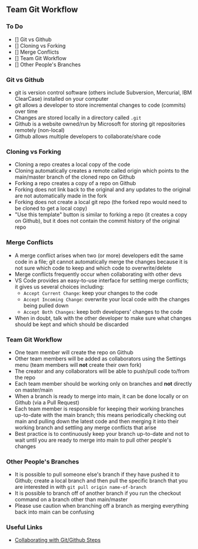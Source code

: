 ## Team Git Workflow

### To Do
- [] Git vs Github
- [] Cloning vs Forking
- [] Merge Conflicts
- [] Team Git Workflow
- [] Other People's Branches

### Git vs Github
* git is version control software (others include Subversion, Mercurial, IBM ClearCase) installed on your computer
* git allows a developer to store incremental changes to code (commits) over time
* Changes are stored locally in a directory called `.git`
* Github is a website owned/run by Microsoft for storing git repositories remotely (non-local)
* Github allows multiple developers to collaborate/share code

### Cloning vs Forking
* Cloning a repo creates a local copy of the code
* Cloning automatically creates a remote called origin which points to the main/master branch of the cloned repo on Github
* Forking a repo creates a copy of a repo on Github
* Forking does not link back to the original and any updates to the original are not automatically made in the fork
* Forking does not create a local git repo (the forked repo would need to be cloned to get a local copy)
* "Use this template" button is similar to forking a repo (it creates a copy on Github), but it does not contain the commit history of the original repo

### Merge Conflicts
* A merge conflict arises when two (or more) developers edit the same code in a file; git cannot automatically merge the changes because it is not sure which code to keep and which code to overwrite/delete
* Merge conflicts frequently occur when collaborating with other devs
* VS Code provides an easy-to-use interface for settling merge conflicts; it gives us several choices including:
  * `Accept Current Change`: keep your changes to the code
  * `Accept Incoming Change`: overwrite your local code with the changes being pulled down
  * `Accept Both Changes`: keep both developers' changes to the code
* When in doubt, talk with the other developer to make sure what changes should be kept and which should be discarded

### Team Git Workflow
* One team member will create the repo on Github
* Other team members will be added as collaborators using the Settings menu (team members will **not** create their own fork)
* The creator and any collaborators will be able to push/pull code to/from the repo
* Each team member should be working only on branches and **not** directly on master/main
* When a branch is ready to merge into main, it can be done locally or on Github (via a Pull Request)
* Each team member is responsible for keeping their working branches up-to-date with the main branch; this means periodically checking out main and pulling down the latest code and then merging it into their working branch and settling any merge conflicts that arise
* Best practice is to continuously keep your branch up-to-date and not to wait until you are ready to merge into main to pull other people's changes

### Other People's Branches
* It is possible to pull someone else's branch if they have pushed it to Github; create a local branch and then pull the specific branch that you are interested in with `git pull origin name-of-branch`
* It is possible to branch off of another branch if you run the checkout command on a branch other than main/master
* Please use caution when branching off a branch as merging everything back into main can be confusing

### Useful Links
* [Collaborating with Git/Github Steps](https://gist.github.com/andydlindsay/c0dd09a93d603b64a6fec7addd3a92e5)